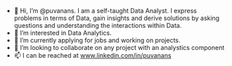 - 👋 Hi, I’m @puvanans. I am a self-taught Data Analyst. I express problems in terms of Data, gain insights and derive solutions by asking questions and understanding the interactions within Data. 
- 👀 I’m interested in Data Analytics.
- 🌱 I’m currently applying for jobs and working on projects.
- 💞️ I’m looking to collaborate on any project with an analystics component
- 📫 I can be reached at www.linkedin.com/in/puvanans
<!---
puvanans/puvanans is a ✨ special ✨ repository because its `README.md` (this file) appears on your GitHub profile.
You can click the Preview link to take a look at your changes.
--->

